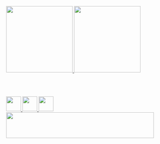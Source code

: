 <div>
<a href="https://github.com/marccosabino">
<img loading="lazy" height="180em" src="https://github-readme-stats.vercel.app/api?username=marccosabino&show_icons=true&theme=dracula&include_all_commits=true&count_private=true"/>
<img loading="lazy" height="180em" src="https://github-readme-stats.vercel.app/api/top-langs/?username=marccosabino&layout=compact&langs_count=7&theme=dracula"/>
</div>
          
<br><br>

<img src="https://cdn.jsdelivr.net/gh/devicons/devicon@latest/icons/html5/html5-plain.svg" width="40" height="40"/> <img src="https://cdn.jsdelivr.net/gh/devicons/devicon@latest/icons/css3/css3-plain.svg" width="40" height="40"/> <img src="https://cdn.jsdelivr.net/gh/devicons/devicon@latest/icons/javascript/javascript-plain.svg" width="40" height="40"/> <img src="https://cdn.jsdelivr.net/gh/devicons/devicon@latest/icons/php/php-original.svg" width="400" height="70"/>
          
          


          

          
          




          

  

          
          
